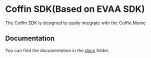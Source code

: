 # Coffin SDK(Based on EVAA SDK)

The Coffin SDK is designed to easily integrate with the Coffin.Meme

## Documentation

You can find the documentation in the [docs](./docs) folder.